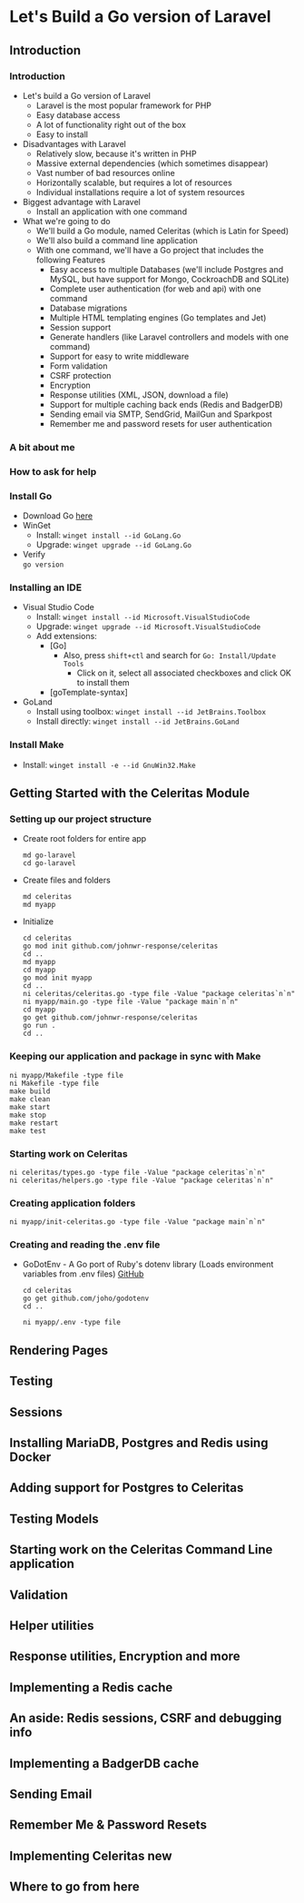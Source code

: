 # Let's Build a Go version of Laravel

## Introduction
### Introduction
- Let's build a Go version of Laravel
  - Laravel is the most popular framework for PHP
  - Easy database access
  - A lot of functionality right out of the box
  - Easy to install
- Disadvantages with Laravel
  - Relatively slow, because it's written in PHP
  - Massive external dependencies (which sometimes disappear)
  - Vast number of bad resources online
  - Horizontally scalable, but requires a lot of resources
  - Individual installations require a lot of system resources
- Biggest advantage with Laravel
  - Install an application with one command
- What we're going to do
  - We'll build a Go module, named Celeritas (which is Latin for Speed)
  - We'll also build a command line application
  - With one command, we'll have a Go project that includes the following Features
    - Easy access to multiple Databases (we'll include Postgres and MySQL, but have support for Mongo, CockroachDB and SQLite)
    - Complete user authentication (for web and api) with one command
    - Database migrations
    - Multiple HTML templating engines (Go templates and Jet)
    - Session support
    - Generate handlers (like Laravel controllers and models with one command)
    - Support for easy to write middleware
    - Form validation
    - CSRF protection
    - Encryption
    - Response utilities (XML, JSON, download a file)
    - Support for multiple caching back ends (Redis and BadgerDB)
    - Sending email via SMTP, SendGrid, MailGun and Sparkpost
    - Remember me and password resets for user authentication
### A bit about me
### How to ask for help
### Install Go
- Download Go [here](https://go.dev/dl/)
- WinGet
  - Install: ```winget install --id GoLang.Go```
  - Upgrade: ```winget upgrade --id GoLang.Go```
- Verify  
  ```go version```
### Installing an IDE
- Visual Studio Code
  - Install: ```winget install --id Microsoft.VisualStudioCode```
  - Upgrade: ```winget upgrade --id Microsoft.VisualStudioCode```
  - Add extensions:
    - [Go]
      - Also, press `shift+ctl` and search for `Go: Install/Update Tools`
        - Click on it, select all associated checkboxes and click OK to install them
    - [goTemplate-syntax]
- GoLand
  - Install using toolbox: ```winget install --id JetBrains.Toolbox```
  - Install directly: ```winget install --id JetBrains.GoLand```
### Install Make
- Install: ```winget install -e --id GnuWin32.Make```

## Getting Started with the Celeritas Module
### Setting up our project structure
- Create root folders for entire app
  ```shell
  md go-laravel
  cd go-laravel
  ```
- Create files and folders
  ```shell
  md celeritas
  md myapp
  ```
- Initialize
  ```shell
  cd celeritas
  go mod init github.com/johnwr-response/celeritas
  cd ..
  md myapp
  cd myapp
  go mod init myapp
  cd ..
  ni celeritas/celeritas.go -type file -Value "package celeritas`n`n"
  ni myapp/main.go -type file -Value "package main`n`n"
  cd myapp
  go get github.com/johnwr-response/celeritas
  go run .
  cd ..
  ```
### Keeping our application and package in sync with Make
  ```shell
  ni myapp/Makefile -type file
  ni Makefile -type file
  make build
  make clean
  make start
  make stop
  make restart
  make test
  ```
### Starting work on Celeritas
  ```shell
  ni celeritas/types.go -type file -Value "package celeritas`n`n"
  ni celeritas/helpers.go -type file -Value "package celeritas`n`n"
  ```
### Creating application folders
  ```shell
  ni myapp/init-celeritas.go -type file -Value "package main`n`n"
  ```
### Creating and reading the .env file
- GoDotEnv - A Go port of Ruby's dotenv library (Loads environment variables from .env files)
  [GitHub](https://github.com/joho/godotenv)
  ```
  cd celeritas
  go get github.com/joho/godotenv
  cd ..
  ```
  ```shell
  ni myapp/.env -type file
  ```




## Rendering Pages
## Testing
## Sessions
## Installing MariaDB, Postgres and Redis using Docker
## Adding support for Postgres to Celeritas
## Testing Models
## Starting work on the Celeritas Command Line application
## Validation
## Helper utilities
## Response utilities, Encryption and more
## Implementing a Redis cache
## An aside: Redis sessions, CSRF and debugging info
## Implementing a BadgerDB cache
## Sending Email
## Remember Me & Password Resets
## Implementing Celeritas new <myapp>
## Where to go from here
